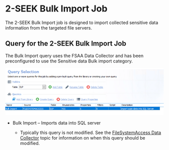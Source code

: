 # 2-SEEK Bulk Import Job

The 2-SEEK Bulk Import job is designed to import collected sensitive data information from the targeted file servers.

## Query for the 2-SEEK Bulk Import Job

The Bulk Import query uses the FSAA Data Collector and has been preconfigured to use the Sensitive data Bulk import category.

![Query for the 2-SEEK Bulk Import Job](/static/img/product_docs/accessanalyzer/accessanalyzer/enterpriseauditor/solutions/filesystem/collection/seekbulkimportquery.png)

- Bulk Import – Imports data into SQL server

  - Typically this query is not modified. See the [FileSystemAccess Data Collector](/docs/product_docs/accessanalyzer/accessanalyzer/enterpriseauditor/admin/datacollector/fsaa/overview.md) topic for information on when this query should be modified.

